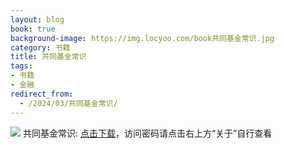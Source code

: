 ```yaml
---
layout: blog
book: true
background-image: https://img.locyoo.com/book共同基金常识.jpg
category: 书籍
title: 共同基金常识
tags:
- 书籍
- 金融
redirect_from:
  - /2024/03/共同基金常识/
---
```

![](https://img.locyoo.com/book共同基金常识.jpg)
共同基金常识: <a name = "ref1" href="https://url18.ctfile.com/f/50983618-1059984175-5c64bf?p=3619">点击下载</a>，访问密码请点击右上方“关于”自行查看